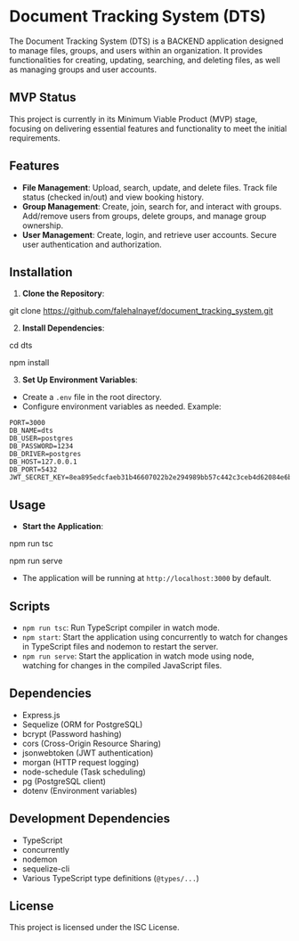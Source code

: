 # Document Tracking System (DTS)

The Document Tracking System (DTS) is a BACKEND application designed to manage files, groups, and users within an organization. It provides functionalities for creating, updating, searching, and deleting files, as well as managing groups and user accounts.

## MVP Status

This project is currently in its Minimum Viable Product (MVP) stage, focusing on delivering essential features and functionality to meet the initial requirements.

## Features

- **File Management**: Upload, search, update, and delete files. Track file status (checked in/out) and view booking history.
- **Group Management**: Create, join, search for, and interact with groups. Add/remove users from groups, delete groups, and manage group ownership.
- **User Management**: Create, login, and retrieve user accounts. Secure user authentication and authorization.

## Installation

1. **Clone the Repository**:

git clone https://github.com/falehalnayef/document_tracking_system.git


2. **Install Dependencies**:

cd dts

npm install


3. **Set Up Environment Variables**:

- Create a `.env` file in the root directory.
- Configure environment variables as needed. Example:
```
PORT=3000
DB_NAME=dts
DB_USER=postgres
DB_PASSWORD=1234
DB_DRIVER=postgres
DB_HOST=127.0.0.1
DB_PORT=5432
JWT_SECRET_KEY=8ea895edcfaeb31b46607022b2e294989bb57c442c3ceb4d62084e6b721f685b34640b306a611f29acbdd62afdb698ad69634f54820b671d9282b1da7c5dfc05
```

## Usage

- **Start the Application**:

npm run tsc

npm run serve


- The application will be running at `http://localhost:3000` by default.

## Scripts

- `npm run tsc`: Run TypeScript compiler in watch mode.
- `npm start`: Start the application using concurrently to watch for changes in TypeScript files and nodemon to restart the server.
- `npm run serve`: Start the application in watch mode using node, watching for changes in the compiled JavaScript files.

## Dependencies

- Express.js
- Sequelize (ORM for PostgreSQL)
- bcrypt (Password hashing)
- cors (Cross-Origin Resource Sharing)
- jsonwebtoken (JWT authentication)
- morgan (HTTP request logging)
- node-schedule (Task scheduling)
- pg (PostgreSQL client)
- dotenv (Environment variables)

## Development Dependencies

- TypeScript
- concurrently
- nodemon
- sequelize-cli
- Various TypeScript type definitions (`@types/...`)

## License

This project is licensed under the ISC License.
